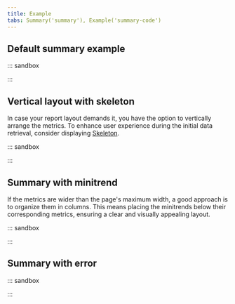 ```yaml
---
title: Example
tabs: Summary('summary'), Example('summary-code')
---
```


## Default summary example

::: sandbox

<script lang="tsx">
import React from 'react';
import { Box, Flex } from '@semcore/ui/flex-box';
import { Text } from '@semcore/ui/typography';
import Tooltip from '@semcore/ui/tooltip';
import '@semcore/ui/utils/style/var.css';
import { AnimatedNumber } from '@semcore/ui/counter/src';

const Demo = () => {
  React.useEffect(() => {
    const container = document.getElementsByClassName('container');
    if (!container) return;
    function detectWrap(node) {
      for (const container of node) {
        for (const child of container.children) {
          if (child.offsetTop > container.offsetTop) {
            child.style.borderLeft = 'none';
            child.style.borderRight = '1px solid var(--gray-200)';
            child.style.marginRight = '24px';
            child.style.paddingLeft = 0;
          } else {
            child.style.borderLeft = '1px solid var(--gray-200)';
            child.style.borderRight = 'none';
            child.style.paddingLeft = '24px';
          }
        }
      }
    }
    window.addEventListener('DOMContentLoaded', (e) => {
      detectWrap(container);
    });
    window.addEventListener('resize', (e) => {
      detectWrap(container);
    });
    
    return () => {
      window.removeEventListener('DOMContentLoaded', (e) => {
        detectWrap(container);
      });
      window.removeEventListener('resize', (e) => {
        detectWrap(container);
      });
    };
  }, []);

  return (
    <Flex flexWrap className='container'>
      <Box w={160} mb={4} style={{ borderRight: '1px solid #c4c7cf' }} mr={5}>
        <Tooltip title='Keyword' wMax='100%'>
          <Text size={200} tag='p' noWrap tabIndex={0}>
            Keyword
          </Text>
        </Tooltip>
        <Text size={100} color='gray-500' tag='p'>
          last 30 days
        </Text>
        <Flex alignItems='baseline'>
          <Text
            size={500}
            color='blue-400'
            fontWeight='bold'
            mr={2}
            tag='a'
            href='https://semrush.com'
            target='_blank'
          >
            <AnimatedNumber value={42} formatValue={(x) => Math.round(x).toString()} delay={300} />
          </Text>
          <Text size={100} color='gray-500' tag='p'>
            no change
          </Text>
        </Flex>
      </Box>
      <Box w={160} mb={4} style={{ borderRight: '1px solid #c4c7cf' }} mr={5}>
        <Tooltip title='Traffic' wMax='100%'>
          <Text size={200} tag='p' noWrap tabIndex={0}>
            Traffic
          </Text>
        </Tooltip>
        <Text size={100} color='gray-500' tag='p'>
          last 30 days
        </Text>
        <Flex alignItems='baseline'>
          <Text
            size={500}
            color='blue-400'
            fontWeight='bold'
            mr={2}
            tag='a'
            href='https://semrush.com'
            target='_blank'
          >
            <AnimatedNumber
              value={24765}
              formatValue={(x) => Math.round(x).toString()}
              delay={300}
            />
          </Text>
          <Text size={100} color='gray-500' tag='p'>
            no change
          </Text>
        </Flex>
      </Box>
      <Box w={160} mb={4} style={{ borderRight: '1px solid #c4c7cf' }} mr={5}>
        <Tooltip title='Traffic cost' wMax='100%'>
          <Text size={200} tag='p' noWrap tabIndex={0}>
            Traffic cost
          </Text>
        </Tooltip>
        <Text size={100} color='gray-500' tag='p'>
          last 30 days
        </Text>
        <Flex alignItems='baseline'>
          <Text
            size={500}
            color='blue-400'
            fontWeight='bold'
            mr={2}
            tag='a'
            href='https://semrush.com'
            target='_blank'
          >
            <AnimatedNumber value={908} formatValue={(x) => Math.round(x).toString()} delay={300} />
          </Text>
          <Text size={100} color='green-500' tag='p'>
            +12
          </Text>
        </Flex>
      </Box>
      <Box w={160} mb={4}>
        <Tooltip title='Non-branded traffic' wMax='100%'>
          <Text size={200} tag='p' noWrap tabIndex={0}>
            Non-branded traffic
          </Text>
        </Tooltip>
        <Text size={100} color='gray-500' tag='p'>
          all time
        </Text>
        <Flex alignItems='baseline'>
          <Text
            size={500}
            fontWeight='bold'
            mr={2}
            tag='a'
            href='https://semrush.com'
            target='_blank'
          >
            <AnimatedNumber value={145} formatValue={(x) => Math.round(x).toString()} delay={300} />
          </Text>
          <Text size={100} color='green-500' mr={2} tag='p'>
            +13
          </Text>
          <Text size={100} color='red-500' tag='p'>
            -12
          </Text>
        </Flex>
      </Box>
    </Flex>
  );
};


</script>

:::

## Vertical layout with skeleton

In case your report layout demands it, you have the option to vertically arrange the metrics. To enhance user experience during the initial data retrieval, consider displaying [Skeleton](/components/skeleton/skeleton).

::: sandbox

<script lang="tsx">
import React, { useEffect, useState } from 'react';
import { Box, Flex } from '@semcore/ui/flex-box';
import { Text } from '@semcore/ui/typography';
import Tooltip from '@semcore/ui/tooltip';
import Skeleton from '@semcore/ui/skeleton';
import '@semcore/ui/utils/style/var.css';
import { AnimatedNumber } from '@semcore/ui/counter/src';

const Demo = () => {
  const [loading, setLoading] = useState(true);
  useEffect(() => {
    const timer = setInterval(() => {
      setLoading(!loading);
    }, 2000);
    return () => {
      clearInterval(timer);
    };
  }, [loading]);

  return (
    <Flex direction='column' style={{ overflow: 'hidden' }}>
      <Box h={92} w={146} mb={6} style={{ borderBottom: '1px solid var(--gray-200)' }}>
        <Tooltip title='Keyword' wMax='100%'>
          <Text size={200} tag='p' noWrap tabIndex={0}>
            Keyword
          </Text>
        </Tooltip>
        {!loading && (
          <>
            <Text size={100} color='gray-500' tag='p'>
              last 30 days
            </Text>
            <Flex alignItems='baseline'>
              <Text
                size={500}
                color='blue-400'
                fontWeight='bold'
                mr={2}
                tag='a'
                href='https://semrush.com'
                target='_blank'
              >
                <AnimatedNumber
                  value={42}
                  formatValue={(x) => Math.round(x).toString()}
                  delay={300}
                />
              </Text>
              <Text size={100} color='gray-500' tag='p'>
                no change
              </Text>
            </Flex>
          </>
        )}
        <Skeleton hidden={!loading} mt={2}>
          <Skeleton.Text amount={1} height={30} width={70} />
        </Skeleton>
      </Box>
      <Box h={92} w={146} mb={6} style={{ borderBottom: '1px solid var(--gray-200)' }}>
        <Tooltip title='Traffic' wMax='100%'>
          <Text size={200} tag='p' noWrap tabIndex={0}>
            Traffic
          </Text>
        </Tooltip>
        {!loading && (
          <>
            <Text size={100} color='gray-500' tag='p'>
              last 30 days
            </Text>
            <Flex alignItems='baseline'>
              <Text
                size={500}
                color='blue-400'
                fontWeight='bold'
                mr={2}
                tag='a'
                href='https://semrush.com'
                target='_blank'
              >
                <AnimatedNumber value={24765} formatValue={(x) => Math.round(x).toString()} />
              </Text>
              <Text size={100} color='gray-500' tag='p'>
                no change
              </Text>
            </Flex>
          </>
        )}
        <Skeleton hidden={!loading} mt={2}>
          <Skeleton.Text amount={1} height={30} width={70} />
        </Skeleton>
      </Box>
      <Box h={92} w={146} mb={6} style={{ borderBottom: '1px solid var(--gray-200)' }}>
        <Tooltip title='Traffic cost' wMax='100%'>
          <Text size={200} tag='p' noWrap tabIndex={0}>
            Traffic cost
          </Text>
        </Tooltip>
        {!loading && (
          <>
            <Text size={100} color='gray-500' tag='p'>
              last 30 days
            </Text>
            <Flex alignItems='baseline'>
              <Text
                size={500}
                color='blue-400'
                fontWeight='bold'
                mr={2}
                tag='a'
                href='https://semrush.com'
                target='_blank'
              >
                <AnimatedNumber value={908} formatValue={(x) => Math.round(x).toString()} />
              </Text>
              <Text size={100} color='green-500' tag='p'>
                +12
              </Text>
            </Flex>
          </>
        )}
        <Skeleton hidden={!loading} mt={2}>
          <Skeleton.Text amount={1} height={30} width={70} />
        </Skeleton>
      </Box>
      <Box h={92} w={146} mb={6} style={{ borderBottom: '1px solid var(--gray-200)' }}>
        <Tooltip title='Branded traffic' wMax='100%'>
          <Text size={200} tag='p' noWrap tabIndex={0}>
            Branded traffic
          </Text>
        </Tooltip>
        {!loading && (
          <>
            <Text size={100} color='gray-500' tag='p'>
              all time
            </Text>
            <Flex alignItems='baseline'>
              <Text
                size={500}
                fontWeight='bold'
                mr={2}
                tag='a'
                href='https://semrush.com'
                target='_blank'
              >
                <AnimatedNumber
                  value={145}
                  formatValue={(x) => Math.round(x).toString()}
                  delay={300}
                />
              </Text>
              <Text size={100} color='green-500' tag='p'>
                +13
              </Text>
            </Flex>
          </>
        )}
        <Skeleton hidden={!loading} mt={2}>
          <Skeleton.Text amount={1} height={30} width={70} />
        </Skeleton>
      </Box>
      <Box h={92} w={146}>
        <Tooltip title='Non-branded traffic' wMax='100%'>
          <Text size={200} tag='p' noWrap tabIndex={0}>
            Non-branded traffic
          </Text>
        </Tooltip>
        {!loading && (
          <>
            <Text size={100} color='gray-500' tag='p'>
              all time
            </Text>
            <Flex alignItems='baseline'>
              <Text
                size={500}
                fontWeight='bold'
                mr={2}
                tag='a'
                href='https://semrush.com'
                target='_blank'
              >
                145
              </Text>
              <Text size={100} color='green-500' mr={2} tag='p'>
                +13
              </Text>
              <Text size={100} color='red-500' tag='p'>
                -12
              </Text>
            </Flex>
          </>
        )}
        <Skeleton hidden={!loading} mt={2}>
          <Skeleton.Text amount={1} height={30} width={70} />
        </Skeleton>
      </Box>
    </Flex>
  );
};


</script>

:::

## Summary with minitrend

If the metrics are wider than the page's maximum width, a good approach is to organize them in columns. This means placing the minitrends below their corresponding metrics, ensuring a clear and visually appealing layout.

::: sandbox

<script lang="tsx">
import React from 'react';
import { Box, Flex } from '@semcore/ui/flex-box';
import { Text } from '@semcore/ui/typography';
import Tooltip from '@semcore/ui/tooltip';
import chart from './static/chart.svg';
import '@semcore/ui/utils/style/var.css';

const Demo = () => {
  React.useEffect(() => {
    const container = document.getElementsByClassName('container');
    if (!container) return;
    function detectWrap(node) {
      for (const container of node) {
        for (const child of container.children) {
          if (child.offsetTop > container.offsetTop) {
            child.style.borderLeft = 'none';
            child.style.borderRight = '1px solid var(--gray-200)';
            child.style.marginRight = '24px';
            child.style.paddingLeft = 0;
          } else {
            child.style.borderLeft = '1px solid var(--gray-200)';
            child.style.borderRight = 'none';
            child.style.paddingLeft = '24px';
          }
        }
      }
    }
    window.addEventListener('DOMContentLoaded', (e) => {
      detectWrap(container);
    });
    window.addEventListener('resize', (e) => {
      detectWrap(container);
    });
    
    return () => {
      window.removeEventListener('DOMContentLoaded', (e) => {
        detectWrap(container);
      });
      window.removeEventListener('resize', (e) => {
        detectWrap(container);
      });
    };
  }, []);

  return (
    <Flex flexWrap className='container'>
      <Box w={160} mb={4} style={{ borderRight: '1px solid #c4c7cf' }} mr={5}>
        <Tooltip title='Potential Organic Traffic' wMax='100%'>
          <Text size={200} tag='p' noWrap tabIndex={0}>
            Potential Organic Traffic
          </Text>
        </Tooltip>
        <Text size={100} color='gray-500' tag='p'>
          last 30 days
        </Text>
        <Flex alignItems='baseline'>
          <Text
            size={500}
            color='gray-800'
            fontWeight='bold'
            mr={2}
            tag='a'
            href='https://semrush.com'
            target='_blank'
          >
            42
          </Text>
          <Text size={100} color='green-500' tag='p'>
            +12
          </Text>
        </Flex>
      </Box>
      <Box w={160} mb={4} style={{ borderRight: '1px solid #c4c7cf' }} mr={5}>
        <Tooltip title='CPC' wMax='100%'>
          <Text size={200} tag='p' noWrap tabIndex={0}>
            CPC
          </Text>
        </Tooltip>
        <Text size={100} color='gray-500' tag='p'>
          last 30 days
        </Text>
        <Flex alignItems='baseline'>
          <Text
            size={500}
            color='blue-400'
            fontWeight='bold'
            mr={2}
            tag='a'
            href='https://semrush.com'
            target='_blank'
          >
            27K
          </Text>
          <Text size={100} color='red-500' tag='p'>
            -12
          </Text>
        </Flex>
      </Box>
      <Box w={160} mb={4} style={{ borderRight: '1px solid #c4c7cf' }} mr={5}>
        <Tooltip title='Competition' wMax='100%'>
          <Text size={200} tag='p' noWrap tabIndex={0}>
            Competition
          </Text>
        </Tooltip>
        <Text size={100} color='gray-500' tag='p'>
          last 30 days
        </Text>
        <Flex alignItems='baseline'>
          <Text
            size={500}
            color='gray-300'
            fontWeight='bold'
            mr={2}
            tag='a'
            href='https://semrush.com'
            target='_blank'
          >
            n/a
          </Text>
        </Flex>
      </Box>
      <Box w={160} mb={4}>
        <Tooltip title='Non-branded traffic' wMax='100%'>
          <Text size={200} tag='p' noWrap tabIndex={0}>
            Non-branded traffic
          </Text>
        </Tooltip>
        <Text size={100} color='gray-500' tag='p'>
          all time
        </Text>
        <Flex alignItems='baseline' flexWrap>
          <Text
            size={500}
            color='blue-400'
            fontWeight='bold'
            mr={2}
            tag='a'
            href='https://semrush.com'
            target='_blank'
          >
            15%
          </Text>
          <Text size={100} color='green-500' mr={2} tag='p'>
            +13
          </Text>
          <Tooltip title='Jun 10 14.9%'>
            <Text tabIndex={0}>
              <img src={chart} alt='chart' />
            </Text>
          </Tooltip>
        </Flex>
      </Box>
    </Flex>
  );
};


</script>

:::

## Summary with error

::: sandbox

<script lang="tsx">
import React from 'react';
import { Box, Flex } from '@semcore/ui/flex-box';
import { Text } from '@semcore/ui/typography';
import Tooltip from '@semcore/ui/tooltip';
import WarningM from '@semcore/ui/icon/Warning/m';
import { AnimatedNumber } from '@semcore/ui/counter/src';
import '@semcore/ui/utils/style/var.css';

const Demo = () => {
  React.useEffect(() => {
    const container = document.getElementsByClassName('container');
    if (!container) return;
    function detectWrap(node) {
      for (const container of node) {
        for (const child of container.children) {
          if (child.offsetTop > container.offsetTop) {
            child.style.borderLeft = 'none';
            child.style.borderRight = '1px solid var(--gray-200)';
            child.style.marginRight = '24px';
            child.style.paddingLeft = 0;
          } else {
            child.style.borderLeft = '1px solid var(--gray-200)';
            child.style.borderRight = 'none';
            child.style.paddingLeft = '24px';
          }
        }
      }
    }
    window.addEventListener('DOMContentLoaded', (e) => {
      detectWrap(container);
    });
    window.addEventListener('resize', (e) => {
      detectWrap(container);
    });
    
    return () => {
      window.removeEventListener('DOMContentLoaded', (e) => {
        detectWrap(container);
      });
      window.removeEventListener('resize', (e) => {
        detectWrap(container);
      });
    };
  }, []);

  return (
    <Flex flexWrap className='container'>
      <Box w={160} mb={4} style={{ borderRight: '1px solid #c4c7cf' }} mr={5}>
        <Tooltip title='Keyword' wMax='100%'>
          <Text size={200} tag='p' noWrap tabIndex={0}>
            Keyword
          </Text>
        </Tooltip>
        <Flex alignItems='baseline'>
          <Text
            size={500}
            color='gray-800'
            fontWeight='bold'
            mr={2}
            tag='a'
            href='https://semrush.com'
            target='_blank'
          >
            <AnimatedNumber value={145} formatValue={(x) => Math.round(x).toString()} delay={300} />
          </Text>
          <Text size={100} color='green-500' tag='p'>
            +12
          </Text>
        </Flex>
      </Box>
      <Box w={160} mb={4} style={{ borderRight: '1px solid #c4c7cf' }} mr={5}>
        <Tooltip title='Traffic' wMax='100%'>
          <Text size={200} tag='p' noWrap tabIndex={0}>
            Traffic
          </Text>
        </Tooltip>
        <Flex mt={2} alignItems='center'>
          <WarningM color='gray-300' />
          <Text
            size={100}
            color='blue-500'
            ml={2}
            tag='a'
            href='https://semrush.com'
            target='_blank'
          >
            Reload
          </Text>
        </Flex>
      </Box>
      <Box w={160} mb={4} style={{ borderRight: '1px solid #c4c7cf' }} mr={5}>
        <Tooltip title='Traffic cost' wMax='100%'>
          <Text size={200} tag='p' noWrap tabIndex={0}>
            Traffic cost
          </Text>
        </Tooltip>
        <Flex mt={2} alignItems='center'>
          <WarningM color='gray-300' />
          <Text
            size={100}
            color='blue-500'
            ml={2}
            tag='a'
            href='https://semrush.com'
            target='_blank'
          >
            Reload
          </Text>
        </Flex>
      </Box>
      <Box w={160} mb={4}>
        <Tooltip title='Branded traffic' wMax='100%'>
          <Text size={200} tag='p' noWrap tabIndex={0}>
            Branded traffic
          </Text>
        </Tooltip>
        <Flex mt={2} alignItems='center'>
          <WarningM color='gray-300' />
          <Text
            size={100}
            color='blue-500'
            ml={2}
            tag='a'
            href='https://semrush.com'
            target='_blank'
          >
            Reload
          </Text>
        </Flex>
      </Box>
    </Flex>
  );
};


</script>

:::
